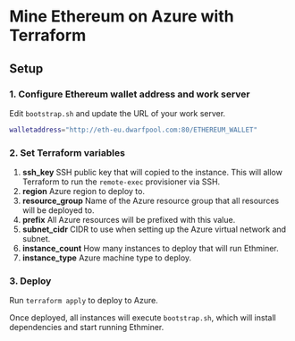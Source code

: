 # Mine Ethereum on Azure with Terraform

## Setup
### 1. Configure Ethereum wallet address and work server
Edit `bootstrap.sh` and update the URL of your work server.

```bash
walletaddress="http://eth-eu.dwarfpool.com:80/ETHEREUM_WALLET"
```

### 2. Set Terraform variables
1. **ssh_key**
   SSH public key that will copied to the instance. This will allow Terraform to run the `remote-exec` provisioner via SSH.
2. **region**
   Azure region to deploy to.
3. **resource_group**
   Name of the Azure resource group that all resources will be deployed to.
3. **prefix**
   All Azure resources will be prefixed with this value.
4. **subnet_cidr**
   CIDR to use when setting up the Azure virtual network and subnet.
5. **instance_count**
   How many instances to deploy that will run Ethminer.
6. **instance_type**
   Azure machine type to deploy.

### 3. Deploy
Run `terraform apply` to deploy to Azure.

Once deployed, all instances will execute `bootstrap.sh`, which will install dependencies and start running Ethminer.